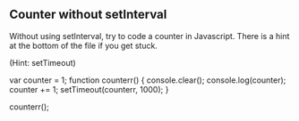 ## Counter without setInterval

Without using setInterval, try to code a counter in Javascript. There is a hint at the bottom of the file if you get stuck.








































































(Hint: setTimeout)

var counter = 1;
function counterr() {
  console.clear();
  console.log(counter);
  counter += 1;
setTimeout(counterr, 1000);
}

counterr();